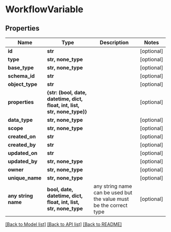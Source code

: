 # WorkflowVariable


## Properties
Name | Type | Description | Notes
------------ | ------------- | ------------- | -------------
**id** | **str** |  | [optional] 
**type** | **str, none_type** |  | [optional] 
**base_type** | **str, none_type** |  | [optional] 
**schema_id** | **str** |  | [optional] 
**object_type** | **str** |  | [optional] 
**properties** | **{str: (bool, date, datetime, dict, float, int, list, str, none_type)}** |  | [optional] 
**data_type** | **str, none_type** |  | [optional] 
**scope** | **str, none_type** |  | [optional] 
**created_on** | **str** |  | [optional] 
**created_by** | **str** |  | [optional] 
**updated_on** | **str** |  | [optional] 
**updated_by** | **str, none_type** |  | [optional] 
**owner** | **str, none_type** |  | [optional] 
**unique_name** | **str, none_type** |  | [optional] 
**any string name** | **bool, date, datetime, dict, float, int, list, str, none_type** | any string name can be used but the value must be the correct type | [optional]

[[Back to Model list]](../README.md#documentation-for-models) [[Back to API list]](../README.md#documentation-for-api-endpoints) [[Back to README]](../README.md)


